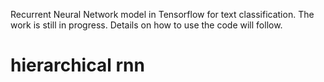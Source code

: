 Recurrent Neural Network model in Tensorflow for text classification. The work is still in progress. Details on how to use the code will follow.
# hierarchical rnn
